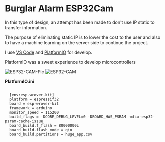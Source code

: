 # Burglar Alarm ESP32Cam

In this type of design, an attempt has been made to don't use IP static to transfer information. 

The purpose of eliminating static IP is to lower the cost to the user and also to have a machine learning on the server side to continue the project.

<p>I use <a href="https://code.visualstudio.com/">VS Code</a> and <a href="https://platformio.org/">PlatformIO</a> for develop.</p>
<p>PlatformIO was a sweet experience to develop microcontrollers</p>

![ESP32-CAM-Pic](https://user-images.githubusercontent.com/22281772/112893911-800fc500-90f0-11eb-8063-d7b0d0c151b3.png)
![ESP32-CAM](https://user-images.githubusercontent.com/22281772/112893971-8dc54a80-90f0-11eb-89ff-90f0ac09a8e6.png)

<p>
  <b>PlatformIO.ini</b>
</p>
<pre>
<code>
  [env:esp-wrover-kit]
  platform = espressif32
  board = esp-wrover-kit
  framework = arduino
  monitor_speed = 115200
  build_flags = -DCORE_DEBUG_LEVEL=0 -DBOARD_HAS_PSRAM -mfix-esp32-psram-cache-issue
  board_build.f_flash = 80000000L
  board_build.flash_mode = qio
  board_build.partitions = huge_app.csv
</code>
</pre>
